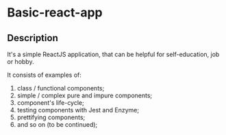 # Basic-react-app

## Description

It's a simple ReactJS application, that can be helpful for self-education, job or hobby.

It consists of examples of:
1) class / functional components;
2) simple / complex pure and impure components;
3) component's life-cycle;
4) testing components with Jest and Enzyme;
5) prettifying components;
6) and so on (to be continued);